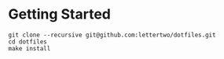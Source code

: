 # Getting Started

```shell
git clone --recursive git@github.com:lettertwo/dotfiles.git
cd dotfiles
make install
```

